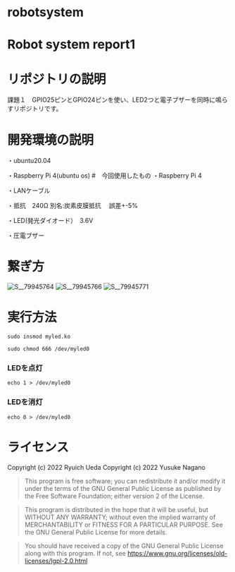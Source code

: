 # robotsystem
# Robot system report1

# リポジトリの説明
課題１　GPIO25ピンとGPIO24ピンを使い、LED2つと電子ブザーを同時に鳴らすリポジトリです。
# 開発環境の説明
・ubuntu20.04

・Raspberry Pi 4(ubuntu os)
#　今回使用したもの
・Raspberry Pi 4

・LANケーブル

・抵抗　240Ω 別名:炭素皮膜抵抗 　誤差+-5%

・LED(発光ダイオード）　3.6V

・圧電ブザー　
# 繋ぎ方
![S__79945764](https://user-images.githubusercontent.com/72643479/148679855-3a873c8a-5b39-47b1-bcde-5a10ebb6dfe4.jpg)
![S__79945766](https://user-images.githubusercontent.com/72643479/148679864-ecf0f323-04a8-48c1-9c73-31ed808a85de.jpg)
![S__79945771](https://user-images.githubusercontent.com/72643479/148680979-aa0c9243-2e27-4c34-833d-c46e707d6954.jpg)

# 実行方法
 ```   
sudo insmod myled.ko
```
```
sudo chmod 666 /dev/myled0
```
### LEDを点灯
```
echo 1 > /dev/myled0
```
### LEDを消灯
```
echo 0 > /dev/myled0
```
# ライセンス
Copyright (c) 2022 Ryuich Ueda
Copyright (c) 2022 Yusuke Nagano

> This program is free software; you can redistribute it and/or
> modify it under the terms of the GNU General Public License
> as published by the Free Software Foundation; either version 2
> of the License.

> This program is distributed in the hope that it will be useful,
> but WITHOUT ANY WARRANTY; without even the implied warranty of
> MERCHANTABILITY or FITNESS FOR A PARTICULAR PURPOSE. See the
> GNU General Public License for more details.

> You should have received a copy of the GNU General Public License
> along with this program. If not, see https://www.gnu.org/licenses/old-licenses/lgpl-2.0.html
